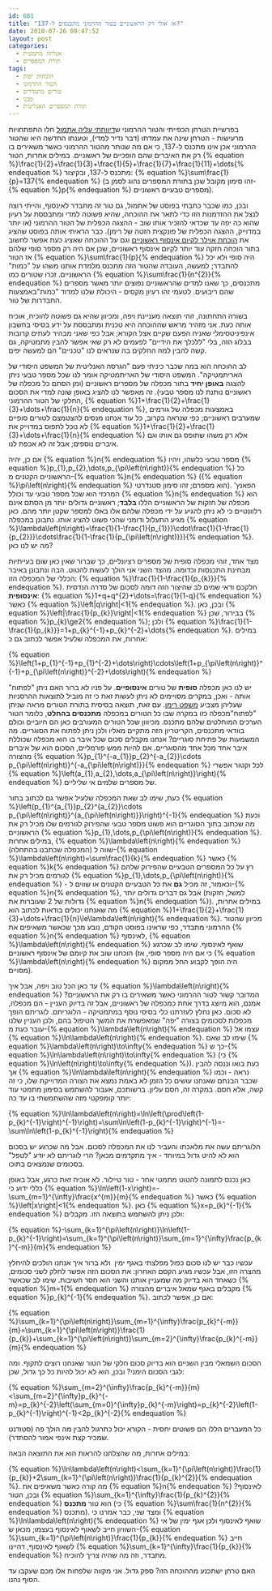 ```yaml
---
id: 681
title: "אז אולי רק הראשוניים בטור ההרמוני מתכנסים ל-137?"
date: 2010-07-26 09:47:52
layout: post
categories: 
  - אנליזה מתמטית
  - תורת המספרים
tags: 
  - הוכחות יפות
  - הטור ההרמוני
  - טורים מתבדרים
  - טכני
  - תורת המספרים האנליטית
---
```

בפרשיית הטרחן הכפייתי והטור ההרמוני ש<a href="http://www.gadial.net/?p=638">דיווחתי עליה אתמול</a> חלו התפתחויות מרעישות - הטרחן שינה את עמדתו (דבר נדיר למדי), וטענתו החדשה היא שהטור ההרמוני אכן אינו מתכנס ל-137, כי אם מה שנותר מהטור ההרמוני כאשר משאירים בו רק את האיברים שהם הופכיים של ראשוניים. במילים אחרות, הטור {% equation %}\frac{1}{2}+\frac{1}{3}+\frac{1}{5}+\frac{1}{7}+\frac{1}{11}+\dots{% endequation %} מתכנס ל-137, ובקיצור: {% equation %}\sum\frac{1}{p}=137{% endequation %} (זהו סימון מקובל שכן בתורת המספרים נהוג לסמן ב-{% equation %}p{% endequation %} מספרים טבעיים ראשוניים).

ובכן, כמו שכבר כתבתי בפוסט של אתמול, גם טור זה מתבדר לאינסוף, והייתי רוצה לנצל את ההזדמנות הזו כדי לתאר את ההוכחה, שהיא פשוטה למדי ומתבססת על רעיון שהוא כה יפה עד שכדאי להזכיר אותו שוב - ההצגה הכפלית של הטור ההרמוני (או יותר במדוייק, ההצגה הכפלית של פונקצית הזטה של רימן). כבר הראיתי אותה בפוסט שהציג את <a href="http://www.gadial.net/?p=194">הוכחת אוילר לקיום אינסוף ראשוניים</a> וגם על ההוכחה שאציג כעת אפשר לחשוב בתור הוכחה חזקה עוד יותר לקיום אינסוף ראשוניים, שכן אם היה רק מספר סופי שלהם אז הטור {% equation %}\sum\frac{1}{p}{% endequation %} היה סופי ולא יכל להתבדר; למעשה, העובדה שהטור הזה מתכנס מלמדת אותנו משהו על "כמות" הראשוניים. זכרו שטורים כמו {% equation %}\sum\frac{1}{n^{2}}{% endequation %} מתכנסים, כך שאנו למדים שהראשוניים נפוצים יותר מאשר מספרים שהם ריבועים. לטעמי זהו רעיון מקסים - היכולת שלנו למדוד "כמות"באמצעות התבדרות של טור.

בשורה התחתונה, זוהי תוצאה מעניינת ויפה, ומכיוון שהיא גם פשוטה להוכיח, אוכיח אותה כעת. אני מזהיר מראש שההוכחה היא טכנית ומתבססת על ידע בסיסי בחשבון אינפיניטסימלי שאניח הפעם שקיים אצל הקורא; אבל כפי שאני מבהיר לעתים קרובות בבלוג הזה, בלי "ללכלך את הידיים" לפעמים לא רק שאי אפשר להבין מתמטיקה, גם קשה להבין למה החלקים בה שנראים לנו "טכניים" הם למעשה יפים.

לב ההוכחה הוא במה שכבר כיניתי פעם "הגרסה האנליטית של המשפט היסודי של האריתמטיקה". המשפט היסודי של האריתמטיקה אומר לנו שכל מספר טבעי ניתן להצגה <strong>באופן יחיד</strong> בתור מכפלה של מספרים ראשוניים (ומן הסתם כל מכפלה של ראשוניים נותנת לנו מספר טבעי). זה מאפשר לנו להציג באופן שונה למדי את הסכום החלקי של הטור ההרמוני, {% equation %}1+\frac{1}{2}+\frac{1}{3}+\dots+\frac{1}{n}{% endequation %}, באמצעות מכפלה של גורמים שמערבים ראשוניים; כפי שנראה בקרוב, כל עוד אנחנו מנסים להצטמצם לטורים סופיים לא נוכל לתפוס במדוייק את {% equation %}1+\frac{1}{2}+\frac{1}{3}+\dots+\frac{1}{n}{% endequation %} אלא רק משהו שתופס גם אותו וגם איברים נוספים; אבל זה לא אכפת לנו.

אם כן, יהיה {% equation %}n{% endequation %} מספר טבעי כלשהו, ויהיו {% equation %}p_{1},p_{2},\dots,p_{\pi\left(n\right)}{% endequation %} כל הראשוניים הקטנים מ-{% equation %}n{% endequation %} ({% equation %}\pi\left(n\right){% endequation %} הוא מספרם; זהו סימון סטנדרטי). הפאנץ' המרכזי הוא שכל מספר טבעי עד וכולל {% equation %}n{% endequation %} הוא מכפלה של חזקות של הראשוניים הללו <strong>בלבד</strong>; ראשוניים גדולים יותר מן הסתם אינם רלוונטיים כי לא ניתן להגיע על ידי מכפלה שלהם אלו באלו למספר שקטן יותר מהם. כאן מגיע התעלול ודומני שהכי פשוט להציג אותו. נתבונן במכפלה {% equation %}\lambda\left(n\right)=\frac{1}{1-\frac{1}{p_{1}}}\cdot\frac{1}{1-\frac{1}{p_{2}}}\cdots\frac{1}{1-\frac{1}{p_{\pi\left(n\right)}}}{% endequation %}. מה יש לנו כאן?

מצד אחד, זוהי מכפלה סופית של מספרים רציונליים, כך שברור שאין כאן שום בעייתיות מבחינת התכנסות וכדומה. מהצד השני אני הולך לעשות להטוט. הבה ונתבונן באיבר הכללי של המכפלה הזו: {% equation %}\frac{1}{1-\frac{1}{p_{k}}}{% endequation %}. חלקכם ודאי שמים לב שהיצור הזה דומה לסכום של סדרה הנדסית <strong>אינסופית</strong>: {% equation %}1+q+q^{2}+\dots=\frac{1}{1-q}{% endequation %} כאשר {% equation %}\left|q\right|&lt;1{% endequation %}. ובכן, כאן {% equation %}\left|\frac{1}{p_{k}}\right|&lt;1{% endequation %} בבירור, שכן {% equation %}p_{k}\ge2{% endequation %}; ולכן {% equation %}\frac{1}{1-\frac{1}{p_{k}}}=1+p_{k}^{-1}+p_{k}^{-2}+\dots{% endequation %}. במילים אחרות, את המכפלה שלעיל אפשר לכתוב גם כ:

{% equation %}\left(1+p_{1}^{-1}+p_{1}^{-2}+\dots\right)\cdots\left(1+p_{\pi\left(n\right)}^{-1}+p_{\pi\left(n\right)}^{-2}+\dots\right){% endequation %}

יש לנו כאן מכפלה <strong>סופית</strong> של טורים <strong>אינסופיים</strong>. על פניו לא ברור האם ניתן "לפתוח" אותה - ואכן, במקרים מסויימים לא ניתן לעשות זאת כי זה מוביל לתוצאות ההרסניות שעליהן מצביע <a href="http://www.gadial.net/?p=438">משפט רימן</a>. עם זאת, תוצאה בסיסית בתורת הטורים מראה שניתן "לפתוח"מכפלה כזו במקרה שבו כל הטורים במכפלה <strong>מתכנסים בהחלט</strong>, כלומר הטור הערכים המוחלטים שלהם מתכנס. מכיווון שכל הטורים המעורבים כאן הם חיוביים וכולם בוודאי מתכנסים, הקריטריון הזה מתקיים מאליו ולכן ניתן לפתוח את הסוגריים. מה המשמעות של פתיחת סוגריים? אנחנו מקבלים סכום שכל איבר בו הוא מכפלה שכוללת איבר אחד מכל אחד מהסוגריים. אם להיות ממש פורמליים, הסכום הוא של איברים מהצורה {% equation %}p_{1}^{-a_{1}}p_{2}^{-a_{2}}\cdots p_{\pi\left(n\right)}^{-a_{\pi\left(n\right)}}{% endequation %} לכל וקטור אפשרי {% equation %}\left(a_{1},a_{2},\dots,a_{\pi\left(n\right)}\right){% endequation %} של מספרים שלמים אי שליליים.

כעת, שימו לב שאת המכפלה שלעיל אפשר גם לכתוב בתור {% equation %}\left(p_{1}^{a_{1}}p_{2}^{a_{2}}\cdots p_{\pi\left(n\right)}^{a_{\pi\left(n\right)}}\right)^{-1}{% endequation %} וכעת מה שכתוב בתוך הסוגריים הוא פשוט מספר טבעי שהפירוק לגורמים שלו מכיל רק את הראשוניים {% equation %}p_{1},\dots,p_{\pi\left(n\right)}{% endequation %}. במילים אחרות, {% equation %}\lambda\left(n\right){% endequation %} (המכפלה שכתבנו בהתחלה) שווה ל-{% equation %}\lambda\left(n\right)=\sum\frac{1}{k}{% endequation %} כאשר {% equation %}k{% endequation %} רץ על כל המספרים הטבעיים שהפירוק שלהם לגורמים מכיל רק את {% equation %}p_{1},\dots,p_{\pi\left(n\right)}{% endequation %} - וכאמור, זה מכיל <strong>גם</strong> את כל הטבעיים הקטנים או שווים ל-{% equation %}n{% endequation %}, אבל גם דברים גדולים יותר (למשל, חזקות גדולות של 2 שעוברות את {% equation %}n{% endequation %}). במילים אחרות, מה שאנחנו יכולים בודאות לכתוב הוא {% equation %}1+\frac{1}{2}+\frac{1}{3}+\dots+\frac{1}{n}\le\lambda\left(n\right){% endequation %}. מכיוון שהטור ההרמוני מתבדר, כפי שראינו בפוסט הקודם, נובע מכך שכאשר משאיפים את {% equation %}n{% endequation %} לאינסוף, {% equation %}\lambda\left(n\right){% endequation %} שואף לאינסוף. שימו לב שכרגע הוכחנו שוב את קיומם של אינסוף ראשוניים (כי אם היה מספר סופי, אז {% equation %}\lambda\left(n\right){% endequation %} היה הופך לקבוע החל ממקום מסויים).

עד כאן הכל טוב ויפה, אבל איך {% equation %}\lambda\left(n\right){% endequation %} המדובר קשור לטור ההרמוני כאשר משאירים בו רק את הראשוניים? אמנם, הוא מיוצג בדרך אחת כמכפלה של ראשוניים, אבל זה בדיוק העניין - הם מכפלה, לא סכום. כאן נחלץ לעזרתנו כלי בסיסי נוסף במתמטיקה - הלוגריתם. לוגריתם הופך מכפלות לסכומים בצורה "יפה" שמאפשרת את המשך הטיפול בהם, ולכן העניין שלנו עובר כעת מ-{% equation %}\lambda\left(n\right){% endequation %} עצמו אל {% equation %}\ln\lambda\left(n\right){% endequation %}. שימו לב שאם {% equation %}\lambda\left(n\right)\to\infty{% endequation %} כך ש-{% equation %}\ln\lambda\left(n\right)\to\infty{% endequation %} (כי {% equation %}\ln\left(n\right)\to\infty{% endequation %}). כעת בואו וננסה להבין אך {% equation %}\ln\lambda\left(n\right){% endequation %} נראה - וכמו שכבר הבנתם שאנחנו עושים כל הזמן לא באמת נמצא את הצורה המדוייקת שלו, כי זה קשה, אלא חסם. במקרה זה, חסם עליון. ברשותכם, אעבור להשתמש בסימון מתמטי עוד יותר קומפקטי מזה שהשתמשתי בו עד כה:

{% equation %}\ln\lambda\left(n\right)=\ln\left(\prod\left(1-p_{k}^{-1}\right)^{-1}\right)=\sum\ln\left(1-p_{k}^{-1}\right)^{-1}=-\sum\ln\left(1-p_{k}^{-1}\right){% endequation %}

הלוגריתם עשה את מלאכתו והעביר לנו את המכפלה לסכום. אבל מה שכרגע יש בסכום הוא לא להיט גדול במיוחד - איך מתקדמים מכאן? הרי לוגריתם לא יודע "לטפל" בסכומים שנמצאים בתוכו.

כאן נכנס לתמונה להטוט מתמטי אחר - טור טיילור. לא אוכיח זאת כרגע, אבל באופן כללי ידוע כי {% equation %}\ln\left(1-x\right)=-\sum_{m=1}^{\infty}\frac{x^{m}}{m}{% endequation %} כאשר {% equation %}\left|x\right|&lt;1{% endequation %}. כאן {% equation %}x=p_{k}^{-1}{% endequation %} ולכן ניתן להשתמש בתוצאה הזו. מקבלים:

{% equation %}-\sum_{k=1}^{\pi\left(n\right)}\ln\left(1-p_{k}^{-1}\right)=\sum_{k=1}^{\pi\left(n\right)}\sum_{m=1}^{\infty}\frac{p_{k}^{-m}}{m}{% endequation %}

עכשיו כבר יש לנו סכום כפול מפלצתי באגף ימין  ולא ברור איך אנחנו הולכים להיחלץ מהצרה הזו, אבל עכשיו מגיע הקסם האחרון: את הסכום הזה אפשר לחלק לשני סכומים, כשאחד הוא בדיוק מה שמעניין אותנו והשני הוא חסר חשיבות. שימו לב שכאשר {% equation %}m=1{% endequation %} מקבלים באגף שמאל איברים מהצורה {% equation %}p_{k}^{-1}{% endequation %}. אם כן, אפשר לכתוב:

{% equation %}\sum_{k=1}^{\pi\left(n\right)}\sum_{m=1}^{\infty}\frac{p_{k}^{-m}}{m}=\sum_{k=1}^{\pi\left(n\right)}\frac{1}{p_{k}}+\sum_{k=1}^{\pi\left(n\right)}\sum_{m=2}^{\infty}\frac{p_{k}^{-m}}{m}{% endequation %}

הסכום השמאלי מבין השניים הוא בדיוק סכום חלקי של הטור שאנחנו רוצים לתקוף. ומה לגבי הסכום הימני? ובכן, הוא לא יכול להיות כל כך גדול, שכן:

{% equation %}\sum_{m=2}^{\infty}\frac{p_{k}^{-m}}{m}&lt;\sum_{m=2}^{\infty}p_{k}^{-m}=p_{k}^{-2}\left(\sum_{m=0}^{\infty}p_{k}^{-m}\right)=p_{k}^{-2}\left(1-p_{k}^{-1}\right)^{-1}&lt;2p_{k}^{-2}{% endequation %}

כל המעברים הללו הם פשוטים יחסית - הקורא יכול כתרגול להבין מה הולך פה (סטודנט שמכיר קצת אינפי אמור להסתדר).

במילים אחרות, מה שהצלחנו להראות הוא את התוצאה הבאה:

{% equation %}\ln\lambda\left(n\right)&lt;\sum_{k=1}^{\pi\left(n\right)}\frac{1}{p_{k}}+2\sum_{k=1}^{\pi\left(n\right)}\frac{1}{p_{k}^{2}}{% endequation %}. מה קורה כאשר משאיפים את {% equation %}n{% endequation %} לאינסוף? ובכן, הטור {% equation %}\sum_{k=1}^{\infty}\frac{1}{p_{k}^{2}}{% endequation %} הוא טור <strong>מתכנס</strong> (כי {% equation %}\sum\frac{1}{n^{2}}{% endequation %} מתכנס). ומצד שני, כבר אמרנו כי {% equation %}\ln\lambda\left(n\right){% endequation %} שואף לאינסוף ולכן אגף ימין של אי השוויון חייב לשאוף לאינסוף בעצמו; מכאן ש-{% equation %}\sum_{k=1}^{\pi\left(n\right)}\frac{1}{p_{k}}{% endequation %} חייב לשאוף לאינסוף, דהיינו {% equation %}\sum_{k=1}^{\infty}\frac{1}{p_{k}}{% endequation %} מתבדר, וזה מה שהיה צריך להוכיח.

האם טרחן ישתכנע מההוכחה הזו? ספק גדול. אני מקווה שלפחות אלו מכם שעקבו עד הסוף נהנו.

